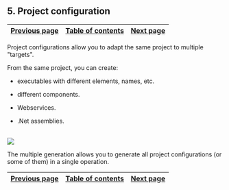 
## 5. Project configuration
			

| [Previous page](../Concepts_WD/1410086983.md) | [Table of contents](../Concepts_WD/1410087098.md) | [Next page](../Concepts_WD/1410086985.md) |
| --- | --- | --- |



<a name="NOTE1"></a>
<a name="NOTE1_1"></a>
Project configurations allow you to adapt the same project to multiple "targets".

From the same project, you can create:

- executables with different elements, names, etc.

- different components.

- Webservices.

- .Net assemblies.





<br>![](https://doc.pcsoft.fr/en-US/images/image.awp?langid=3&name=P2-Configuration%20du%20projet.gif)


The multiple generation allows you to generate all project configurations (or some of them) in a single operation.

| [Previous page](../Concepts_WD/1410086983.md) | [Table of contents](../Concepts_WD/1410087098.md) | [Next page](../Concepts_WD/1410086985.md) |
| --- | --- | --- |




